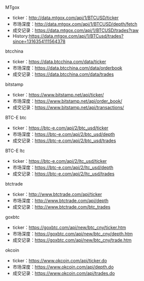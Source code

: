 MTgox

* ticker：http://data.mtgox.com/api/1/BTCUSD/ticker
* 市场深度：http://data.mtgox.com/api/1/BTCUSD/depth/fetch
* 成交记录：https://data.mtgox.com/api/1/BTCUSD/trades?raw
* History:https://data.mtgox.com/api/1/BTCusd/trades?since=1316354111564378


btcchina

* ticker：https://data.btcchina.com/data/ticker
* 市场深度：https://data.btcchina.com/data/orderbook
* 成交记录：https://data.btcchina.com/data/trades


bitstamp

* ticker：https://www.bitstamp.net/api/ticker/
* 市场深度：https://www.bitstamp.net/api/order_book/
* 成交记录：https://www.bitstamp.net/api/transactions/


BTC-E btc

* ticker：https://btc-e.com/api/2/btc_usd/ticker
* 市场深度：https://btc-e.com/api/2/btc_usd/depth
* 成交记录：https://btc-e.com/api/2/btc_usd/trades


BTC-E ltc
* ticker：https://btc-e.com/api/2/ltc_usd/ticker
* 市场深度：https://btc-e.com/api/2/ltc_usd/depth
* 成交记录：https://btc-e.com/api/2/ltc_usd/trades


btctrade

* ticker：http://www.btctrade.com/api/ticker
* 市场深度：http://www.btctrade.com/api/depth
* 成交记录：http://www.btctrade.com/btc_trades


goxbtc

* ticker：https://goxbtc.com/api/new/btc_cny/ticker.htm
* 市场深度：https://goxbtc.com/api/new/btc_cny/depth.htm
* 成交记录：https://goxbtc.com/api/new/btc_cny/trade.htm


okcoin
* ticker：https://www.okcoin.com/api/ticker.do
* 市场深度：https://www.okcoin.com/api/depth.do
* 成交记录：https://www.okcoin.com/api/trades.do